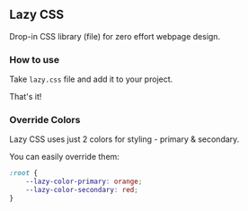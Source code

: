 Lazy CSS
---

Drop-in CSS library (file) for zero effort webpage design.

### How to use

Take `lazy.css` file and add it to your project.

That's it!

### Override Colors

Lazy CSS uses just 2 colors for styling - primary & secondary.

You can easily override them:

```css
:root {
    --lazy-color-primary: orange;
    --lazy-color-secondary: red;
}
```
